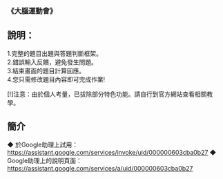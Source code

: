 ### 《大腦運動會》

說明：
-------
1.完整的題目出題與答題判斷框架。  
2.錯誤輸入反饋，避免發生問題。  
3.結束畫面的題目計算回應。  
4.您只需修改題目內容即可完成作業!

[!]注意：由於個人考量，已拔除部分特色功能。請自行到官方網站查看相關教學。  

簡介
-------
◆ 於Google助理上試用：https://assistant.google.com/services/invoke/uid/000000603cba0b27
◆ Google助理上的說明頁面：https://assistant.google.com/services/a/uid/000000603cba0b27
